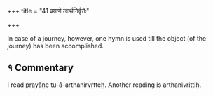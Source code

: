 +++
title = "41 प्रयाणे त्वार्थनिर्वृत्तेः"

+++

In case of a journey, however, one hymn is used till the object (of the journey) has been accomplished.

## १ Commentary

I read prayāṇe tu-ā-arthanirvṛtteḥ. Another reading is arthani*v*rittiḥ.
